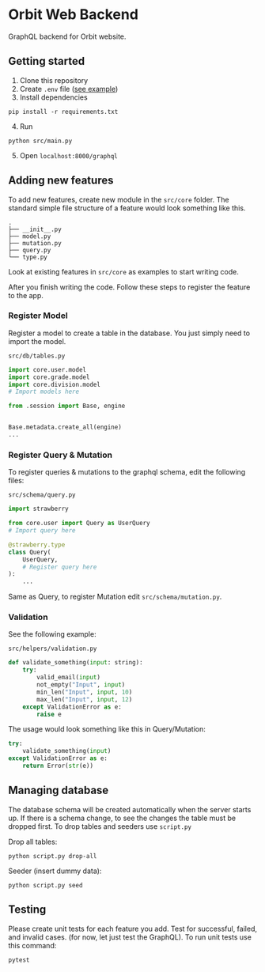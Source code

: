 # Orbit Web Backend

GraphQL backend for Orbit website.

## Getting started

1. Clone this repository
2. Create `.env` file ([see example](https://github.com/orbit4it/web-backend/blob/main/.env.example))
3. Install dependencies

```
pip install -r requirements.txt
```

4. Run

```
python src/main.py
```

5. Open `localhost:8000/graphql`

## Adding new features

To add new features, create new module in the `src/core` folder. The standard simple file structure of a feature would look something like this.

```
.
├── __init__.py
├── model.py
├── mutation.py
├── query.py
└── type.py
```

Look at existing features in `src/core` as examples to start writing code.

After you finish writing the code. Follow these steps to register the feature to the app.

### Register Model

Register a model to create a table in the database. You just simply need to import the model.

`src/db/tables.py`

```python
import core.user.model
import core.grade.model
import core.division.model
# Import models here

from .session import Base, engine


Base.metadata.create_all(engine)
...
```

### Register Query & Mutation

To register queries & mutations to the graphql schema, edit the following files:

`src/schema/query.py`

```python
import strawberry

from core.user import Query as UserQuery
# Import query here

@strawberry.type
class Query(
    UserQuery,
    # Register query here
):
    ...
```

Same as Query, to register Mutation edit `src/schema/mutation.py`.

### Validation

See the following example:

`src/helpers/validation.py`

```python
def validate_something(input: string):
    try:
        valid_email(input)
        not_empty("Input", input)
        min_len("Input", input, 10)
        max_len("Input", input, 12)
    except ValidationError as e:
        raise e
```

The usage would look something like this in Query/Mutation:

```python
try:
    validate_something(input)
except ValidationError as e:
    return Error(str(e))
```

## Managing database

The database schema will be created automatically when the server starts up. If there is a schema change, to see the changes the table must be dropped first. To drop tables and seeders use `script.py`

Drop all tables:

```
python script.py drop-all
```

Seeder (insert dummy data):

```
python script.py seed
```

## Testing

Please create unit tests for each feature you add. Test for successful, failed, and invalid cases. (for now, let just test the GraphQL). To run unit tests use this command:

```
pytest
```

